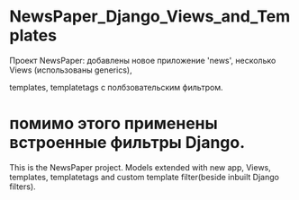 # NewsPaper_Django_Views_and_Templates 

 Проект NewsPaper: добавлены новое приложение 'news', несколько Views (использованы generics),
 
 templates, templatetags с полбзовательским фильтром.
 
 помимо этого применены встроенные фильтры Django.
 ===============================================================
 This is the NewsPaper project.
 Models extended with new app, Views, templates, templatetags and custom template filter(beside inbuilt Django filters).
